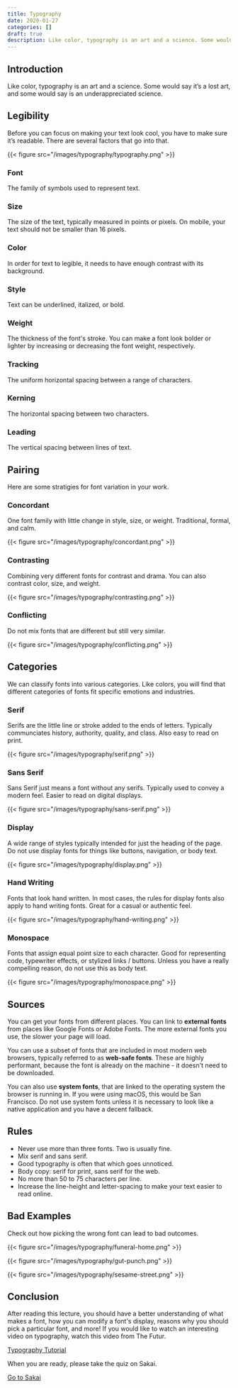 ```yaml
---
title: Typography
date: 2020-01-27
categories: []
draft: true
description: Like color, typography is an art and a science. Some would say it’s a lost art, and some would say is an underappreciated science.
---
```


## Introduction

Like color, typography is an art and a science. Some would say it’s a lost art, and some would say is an underappreciated science.

## Legibility

Before you can focus on making your text look cool, you have to make sure it’s readable. There are several factors that go into that.

{{< figure src="/images/typography/typography.png" >}}

### Font

The family of symbols used to represent text.

### Size

The size of the text, typically measured in points or pixels. On mobile, your text should not be smaller than 16 pixels.

### Color

In order for text to legible, it needs to have enough contrast with its background.

### Style

Text can be underlined, italized, or bold.

### Weight

The thickness of the font's stroke. You can make a font look bolder or lighter by increasing or decreasing the font weight, respectively.

### Tracking

The uniform horizontal spacing between a range of characters.

### Kerning

The horizontal spacing between two characters.

### Leading

The vertical spacing between lines of text.

## Pairing

Here are some stratigies for font variation in your work.

### Concordant

One font family with little change in style, size, or weight. Traditional, formal, and calm.

{{< figure src="/images/typography/concordant.png" >}}

### Contrasting

Combining very different fonts for contrast and drama. You can also contrast color, size, and weight.

{{< figure src="/images/typography/contrasting.png" >}}

### Conflicting

Do not mix fonts that are different but still very similar.

{{< figure src="/images/typography/conflicting.png" >}}

## Categories

We can classify fonts into various categories. Like colors, you will find that different categories of fonts fit specific emotions and industries.

### Serif

Serifs are the little line or stroke added to the ends of letters. Typically communciates history, authority, quality, and class. Also easy to read on print.

{{< figure src="/images/typography/serif.png" >}}

### Sans Serif

Sans Serif just means a font without any serifs. Typically used to convey a modern feel. Easier to read on digital displays.

{{< figure src="/images/typography/sans-serif.png" >}}

### Display

A wide range of styles typically intended for just the heading of the page. Do not use display fonts for things like buttons, navigation, or body text.

{{< figure src="/images/typography/display.png" >}}

### Hand Writing

Fonts that look hand written. In most cases, the rules for display fonts also apply to hand writing fonts. Great for a casual or authentic feel.

{{< figure src="/images/typography/hand-writing.png" >}}

### Monospace

Fonts that assign equal point size to each character. Good for representing code, typewriter effects, or stylized links / buttons. Unless you have a really compelling reason, do not use this as body text.

{{< figure src="/images/typography/monospace.png" >}}

## Sources

You can get your fonts from different places. You can link to **external fonts** from places like Google Fonts or Adobe Fonts. The more external fonts you use, the slower your page will load.

You can use a subset of fonts that are included in most modern web browsers, typically referred to as **web-safe fonts**. These are highly performant, because the font is already on the machine - it doesn't need to be downloaded.

You can also use **system fonts**, that are linked to the operating system the browser is running in. If you were using macOS, this would be San Francisco. Do not use system fonts unless it is necessary to look like a native application and you have a decent fallback.

## Rules

- Never use more than three fonts. Two is usually fine.
- Mix serif and sans serif.
- Good typography is often that which goes unnoticed.
- Body copy: serif for print, sans serif for the web.
- No more than 50 to 75 characters per line.
- Increase the line-height and letter-spacing to make your text easier to read online.

## Bad Examples

Check out how picking the wrong font can lead to bad outcomes.

{{< figure src="/images/typography/funeral-home.png" >}}

{{< figure src="/images/typography/gut-punch.png" >}}

{{< figure src="/images/typography/sesame-street.png" >}}

## Conclusion

After reading this lecture, you should have a better understanding of what makes a font, how you can modify a font's display, reasons why you should pick a particular font, and more! If you would like to watch an interesting video on typography, watch this video from The Futur.

[Typography Tutorial](https://www.youtube.com/watch?v=QrNi9FmdlxY)

When you are ready, please take the quiz on Sakai.

[Go to Sakai](https://sakai.unc.edu)
